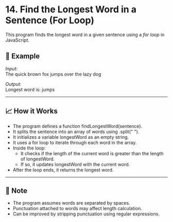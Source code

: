 # 14. Find the Longest Word in a Sentence (For Loop)

This program finds the longest word in a given sentence using a *for loop* in JavaScript.

## 📜 Example

*Input:*  
The quick brown fox jumps over the lazy dog

*Output:*  
Longest word is: jumps

---

## 📈 How it Works

- The program defines a function findLongestWord(sentence).
- It splits the sentence into an array of words using .split(" ").
- It initializes a variable longestWord as an empty string.
- It uses a for loop to iterate through each word in the array.
- Inside the loop:
  - It checks if the length of the current word is greater than the length of longestWord.
  - If so, it updates longestWord with the current word.
- After the loop ends, it returns the longest word.

---

## 📌 Note

- The program assumes words are separated by spaces.
- Punctuation attached to words may affect length calculation.
- Can be improved by stripping punctuation using regular expressions.